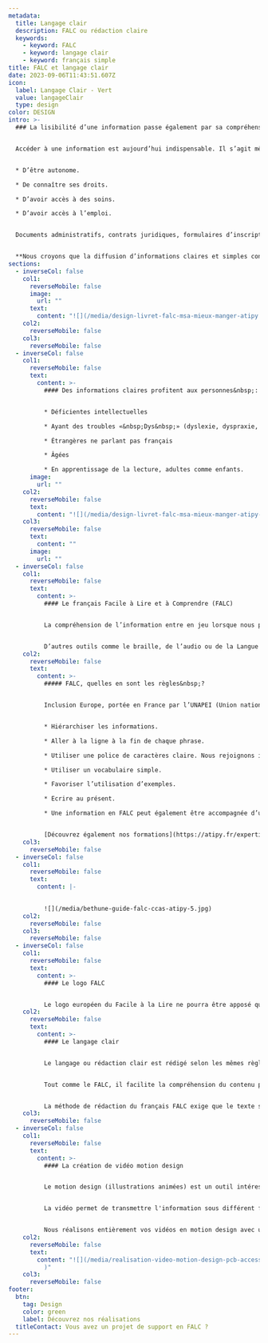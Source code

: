 ```yaml
---
metadata:
  title: Langage clair
  description: FALC ou rédaction claire
  keywords:
    - keyword: FALC
    - keyword: langage clair
    - keyword: français simple
title: FALC et langage clair
date: 2023-09-06T11:43:51.607Z
icon:
  label: Langage Clair - Vert
  value: langageClair
  type: design
color: DESIGN
intro: >-
  ### La lisibilité d’une information passe également par sa compréhension.


  Accéder à une information est aujourd’hui indispensable. Il s’agit même d’un droit. C’est un enjeu important d’équité et de protection des usagers plus difficilement informées. Accéder à une information permet à l’usager&nbsp;:


  * D’être autonome.

  * De connaître ses droits.

  * D’avoir accès à des soins.

  * D’avoir accès à l’emploi.


  Documents administratifs, contrats juridiques, formulaires d’inscription ou encore site internet sont souvent des supports utilisant une rédaction complexe (phrases longues, vocabulaire élaboré ou technique, texte dense…)


  **Nous croyons que la diffusion d’informations claires et simples contribue à conserver dignité et autonomie pour le plus grand nombre.**
sections:
  - inverseCol: false
    col1:
      reverseMobile: false
      image:
        url: ""
      text:
        content: "![](/media/design-livret-falc-msa-mieux-manger-atipy.jpg)"
    col2:
      reverseMobile: false
    col3:
      reverseMobile: false
  - inverseCol: false
    col1:
      reverseMobile: false
      text:
        content: >-
          #### Des informations claires profitent aux personnes&nbsp;:


          * Déficientes intellectuelles

          * Ayant des troubles «&nbsp;Dys&nbsp;» (dyslexie, dyspraxie, dysorthographie…)

          * Étrangères ne parlant pas français

          * Âgées

          * En apprentissage de la lecture, adultes comme enfants.
      image:
        url: ""
    col2:
      reverseMobile: false
      text:
        content: "![](/media/design-livret-falc-msa-mieux-manger-atipy-2.jpg)"
    col3:
      reverseMobile: false
      text:
        content: ""
      image:
        url: ""
  - inverseCol: false
    col1:
      reverseMobile: false
      text:
        content: >-
          #### Le français Facile à Lire et à Comprendre (FALC)


          La compréhension de l’information entre en jeu lorsque nous parlons d’accessibilité. Souvent, les contenus textuels sont trop longs, trop compliqués, ou trop techniques. L’information n’est plus facile d’accès pour les personnes ayant un handicap mental, les enfants, les personnes de langue étrangère, les personnes âgées avec un trouble cognitif… Nous proposons des contenus simples. Ils peuvent être rédigés en français facile ou en Français Facile à Lire et à Comprendre. Associé à un visuel, le texte est également plus facilement compris (photo, image, pictogramme…)


          D’autres outils comme le braille, de l’audio ou de la Langue des Signes Françaises peuvent être envisagés.
    col2:
      reverseMobile: false
      text:
        content: >-
          ##### FALC, quelles en sont les règles&nbsp;?


          Inclusion Europe, portée en France par l’UNAPEI (Union nationale des associations de parents, de personnes handicapées mentales et de leurs amis) propose une méthodologie simple.


          * Hiérarchiser les informations.

          * Aller à la ligne à la fin de chaque phrase.

          * Utiliser une police de caractères claire. Nous rejoignons ici les questions de lisibilité de l’information avec l’utilisation de typographies linéales.

          * Utiliser un vocabulaire simple.

          * Favoriser l’utilisation d’exemples.

          * Ecrire au présent.

          * Une information en FALC peut également être accompagnée d’une image ou d’un pictogramme.


          [D﻿écouvrez également nos formations](https://atipy.fr/expertises/formation)
    col3:
      reverseMobile: false
  - inverseCol: false
    col1:
      reverseMobile: false
      text:
        content: |-
          

          ![](/media/bethune-guide-falc-ccas-atipy-5.jpg)
    col2:
      reverseMobile: false
    col3:
      reverseMobile: false
  - inverseCol: false
    col1:
      reverseMobile: false
      text:
        content: >-
          #### Le logo FALC


          Le logo européen du Facile à la Lire ne pourra être apposé que sur les supports ayant été relus par des personnes déficientes intellectuelles. Ces dernières doivent donc s’impliquer dans la rédaction de textes faciles à lire. Elles participent ainsi au choix des mots qui leur paraissent plus compréhensibles, évaluent le contenu et la mise en page.
    col2:
      reverseMobile: false
      text:
        content: >-
          #### L﻿e langage clair


          Le langage ou rédaction clair est rédigé selon les mêmes règles d’écriture que le FALC (ponctuation, vocabulaire, hiérarchisation…)


          Tout comme le FALC, il facilite la compréhension du contenu pour tous. Cependant, le français clair n’implique pas la relecture et la validation par des personnes déficientes intellectuelles.


          La méthode de rédaction du français FALC exige que le texte soit relu et validé par des partenaires ayant un handicap mental. Cette validation permet de s’assurer que tous les termes et tournures de phrases utilisés sont bien compris de tous. En l’absence d’ateliers de relecture et de validation, il s’agit de français simple.
    col3:
      reverseMobile: false
  - inverseCol: false
    col1:
      reverseMobile: false
      text:
        content: >-
          #### L﻿a création de vidéo motion design


          L﻿e motion design (illustrations animées) est un outil intéressant pour faire comprendre une information de façon ludique et claire.


          L﻿a vidéo permet de transmettre l'information sous différent format&nbsp;: l'audio, l'image, le sous-titrage. Dans certains il est également possible d'intégrer une capsule en Langue des Signes.


          N﻿ous réalisons entièrement vos vidéos en motion design avec une voix en FALC ou en français clair.
    col2:
      reverseMobile: false
      text:
        content: "![](/media/realisation-video-motion-design-pcb-accessibilite-falc.jpg\
          )"
    col3:
      reverseMobile: false
footer:
  btn:
    tag: Design
    color: green
    label: Découvrez nos réalisations
  titleContact: Vous avez un projet de support en FALC ?
---
```

